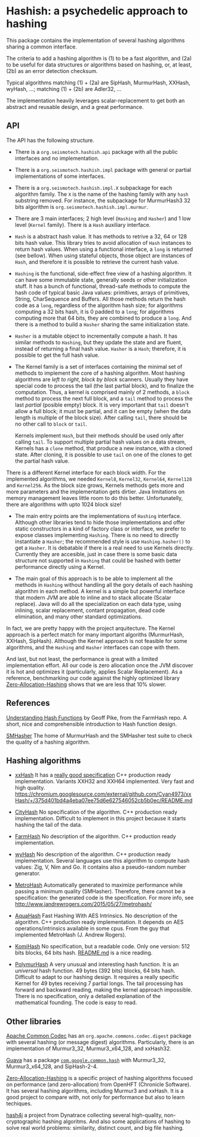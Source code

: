 Hashish: a psychedelic approach to hashing
======================================================================

This package contains the implementation of several hashing algorithms
sharing a common interface.

The criteria to add a hashing algorithm is
(1) to be a fast algorithm,
and (2a) to be useful for data structures or algorithms based on hashing,
or, at least, (2b) as an error detection checksum.

Typical algorithms matching (1) + (2a) are 
  SipHash, MurmurHash, XXHash, wyHash, ...;
matching (1) + (2b) are 
  Adler32, ...

The implementation heavily leverages scalar-replacement
to get both an abstract and reusable design,
and a great performance.

API
----------------------------------------------------------------------

The API has the following structure.

- There is a `org.seismotech.hashish.api` package with all the public
interfaces and no implementation.

- There is a `org.seismotech.hashish.impl` package with general
or partial implementations of some interfaces.

- There is a `org.seismotech.hashish.impl.X` subpackage for each
algorithm family.
The `X` is the name of the hashing family with any `hash` substring removed.
For instance, the subpackage for MurmurHash3 32 bits algorithm is
`org.seismotech.hashish.impl.murmur`.

- There are 3 main interfaces;
2 high level (`Hashing` and `Hasher`)
and 1 low level (`Kernel` family).
There is a `Hash` auxiliary interface.

- `Hash` is a abstract hash value.
It has methods to retrive a 32, 64 or 128 bits hash value.
This library tries to avoid allocation of `Hash` instances to return
hash values.
When using a functional interface, a `long` is returned (see bellow).
When using stateful objects, those object are instances of `Hash`,
and therefore it is possible to retrieve the current hash value.

- `Hashing` is the functional, side-effect free view of a hashing algorithm.
It can have some immutable state, generally seeds or other initialization
stuff.
It has a bunch of functional, thread-safe methods to compute the hash code
of typical basic Java values:
primitives, arrays of primitives, String, CharSequence and Buffers.
All those methods return the hash code as a `long`,
regardless of the algorithm hash size;
for algorithms computing a 32 bits hash, it is 0 padded to a `long`;
for algorithms computing more that 64 bits,
they are combined to produce a `long`.
And there is a method to build a `Hasher` sharing the same initialization
state.

- `Hasher` is a mutable object to incrementally compute a hash.
It has similar methods to `Hashing`, 
but they update the state and are fluent,
instead of returning a final hash value.
`Hasher` is a `Hash`; therefore, it is possible to get the full hash value.

- The Kernel family is a set of interfaces containing the minimal set of
methods to implement the core of a hashing algorithm.
Most hashing algorithms are *left to right*, *block by block* scanners.
Usually they have special code to process the tail (the last partial block),
and to finalize the computation.
Thus, a kernel is comprised mainly of 2 methods, 
a `block` method to process the next full block,
and a `tail` method to process the last *partial* (posible empty) block.
It is very important that `tail` doesn't allow a full block;
it must be partial, 
and it can be empty (when the data length is multiple of the block size).
After calling `tail`, there should be no other call to `block` or `tail`.

    Kernels implement `Hash`, but their methods should be used only after
calling `tail`.
To support multiple partial hash values on a data stream,
Kernels has a `clone` method, that produce a new instance,
with a cloned state.
After cloning, it is possible to use `tail` on one of the clones to get
the partial hash value.

There is a different Kernel interface for each block width.
For the implemented algorithms, we needed
`Kernel8`, `Kernel32`, `Kernel64`, `Kernel128` and `Kernel256`.
As the block size grows, Kernels methods gets more and more parameters
and the implementation gets dirtier.
Java limitations on memory management leaves little room to do this
better.
Unfortunatelly, there are algorithms with upto 1024 block size!

- The main entry points are the implementations of `Hashing` interface.
Although other libraries tend to hide those implementations and offer
static constructors in a kind of factory class or interface,
we prefer to expose classes implementing `Hashing`.
There is no need to directly instantiate a `Hasher`;
the recommended style is use `Hashing.hasher()` to get a `Hasher`.
It is debatable if there is a real need to use Kernels directly.
Currently they are accesible, just in case there is some basic data structure
not supported in `Hashing` that could be hashed with better performance 
directly using a Kernel.

- The main goal of this approach is to be able to implement all the methods
in `Hashing` without handling all the gory details of each hashing algorithm
in each method.
A kernel is a simple but powerful interface that modern JVM are able to
inline and to stack allocate (Scalar replace).
Java will do all the specialization on each data type,
using inlining, scalar replacement, contant propagation, dead code elimination,
and many other standard optimizations.

In fact, we are pretty happy with the project arquitecture.
The Kernel approach is a perfect match for many important algoriths
(MurmurHash, XXHash, SipHash).
Although the Kernel approach is not feasible for some algorithms,
and the `Hashing` and `Hasher` interfaces can cope with them.

And last, but not least, the performance is great with a limited implementation
effort.
All our code is zero allocation once the JVM discover it is hot
and optimizes it (particularly, applies Scalar Replacement).
As a reference, benchmarking our code against the highly optimized
library 
[Zero-Allocation-Hashing](https://github.com/OpenHFT/Zero-Allocation-Hashing)
shows that we are less that 10% slower.


References
----------------------------------------------------------------------

[Understanding Hash Functions](
https://github.com/google/farmhash/blob/master/Understanding_Hash_Functions)
by Geoff Pike,
from the FarmHash repo.
A short, nice and comprehensible introduction to Hash function design.

[SMHasher](https://github.com/aappleby/smhasher)
The home of MurmurHash and the SMHasher test suite to check the quality of
a hashing algorithm.


Hashing algorithms
----------------------------------------------------------------------

- [xxHash](https://github.com/Cyan4973/xxHash)
It has a [really good specification](
https://github.com/Cyan4973/xxHash/blob/dev/doc/xxhash_spec.md)
C++ production ready implementation.
Variants XXH32 and XXH64 implemented.
Very fast and high quality.
https://chromium.googlesource.com/external/github.com/Cyan4973/xxHash/+/375d401bd4a4eba07ee75d6e627546052cb5b0ec/README.md

- [CityHash](https://github.com/google/cityhash/tree/master)
No specification of the algorithm.
C++ production ready implementation.
Difficult to implement in this project 
because it starts hashing the tail of the data.

- [FarmHash](https://github.com/google/farmhash)
No description of the algorithm.
C++ production ready implementation.

- [wyHash](https://github.com/wangyi-fudan/wyhash)
No description of the algorithm.
C++ production ready implementation.
Several languages use this algorithm to compute hash values: Zig, V, Nim and Go.
It contains also a pseudo-random number generator.

- [MetroHash](https://github.com/jandrewrogers/MetroHash)
Automatically generated to maximize performance while passing a minimum
quality (SMHasher).
Therefore, there cannot be a specification:
the generated code is the specification.
For more info, see
http://www.jandrewrogers.com/2015/05/27/metrohash/

- [AquaHash](https://github.com/jandrewrogers/AquaHash)
Fast Hashing With AES Intrinsics.
No description of the algorithm.
C++ production ready implementation.
It depends on AES operations/intrinsics available in some cpus.
From the guy that implemented MetroHash (J. Andrew Rogers).

- [KomiHash](https://github.com/avaneev/komihash)
No specification, but a readable code.
Only one version: 512 bits blocks, 64 bits hash.
[README.md](https://github.com/avaneev/komihash/blob/main/README.md)
is a nice reading.

- [PolymurHash](https://github.com/orlp/polymur-hash)
A very unusual and interesting hash function.
It is an *universal* hash function.
49 bytes (392 bits) blocks, 64 bits hash.
Difficult to adapt to our hashing design.
It requires a really specific Kernel for 49 bytes receiving 7 partial longs.
The tail processing has forward and backward reading,
making the kernel approach impossible.
There is no specification, only a detailed explanation of the mathematical
founding.
The code is easy to read.


Other libraries
----------------------------------------------------------------------

[Apache Common Codec](
https://commons.apache.org/proper/commons-codec/apidocs/index.html)
has an `org.apache.commons.codec.digest` package with several
hashing (or message digest) algorithms.
Particularly, there is an implementation of
Murmur3\_32, 
Murmur3\_x64\_128,
and xxHash32.

[Guava](https://guava.dev/)
has a package [`com.google.common.hash`](
https://guava.dev/releases/snapshot-jre/api/docs/com/google/common/hash/Hashing.html)
with 
Murmur3\_32,
Murmur3\_x64\_128,
and SipHash-2-4.

[Zero-Allocation-Hashing](
https://github.com/OpenHFT/Zero-Allocation-Hashing/tree/ea)
is a specific project of hashing algorithms
focused on performance (and zero-allocation)
from OpenHFT (Chronicle Software).
It has several hashing algorithms, including Murmur3 and xxHash.
It is a good project to compare with, not only for performance but also to
learn techiques.

[hash4j](https://github.com/dynatrace-oss/hash4j)
a project from Dynatrace
collecting several high-quality, non-cryptographic hashing algoritms.
And also some applications of hashing to solve real world problems:
similarity, distinct count, and big file hashing.
